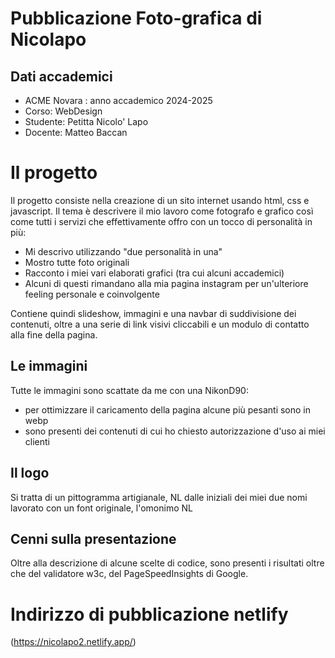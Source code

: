 # Pubblicazione Foto-grafica di Nicolapo

## Dati accademici
  - ACME Novara : anno accademico 2024-2025 
   - Corso: WebDesign 
  -  Studente: Petitta Nicolo' Lapo 
   - Docente: Matteo Baccan

# Il progetto
Il progetto consiste nella creazione di un sito internet usando html, css e javascript.
Il tema è descrivere il mio lavoro come fotografo e grafico così come tutti i servizi che effettivamente offro con un tocco di personalità in più:

- Mi descrivo utilizzando "due personalità in una"
- Mostro tutte foto originali
- Racconto i miei vari elaborati grafici (tra cui alcuni accademici)
- Alcuni di questi rimandano alla mia pagina instagram per un'ulteriore feeling personale e coinvolgente
  
Contiene quindi slideshow, immagini e una navbar di suddivisione dei contenuti, oltre a una serie di link visivi cliccabili e un modulo di contatto alla fine della pagina.

## Le immagini
Tutte le immagini sono scattate da me con una NikonD90:

- per ottimizzare il caricamento della pagina alcune più pesanti sono in webp
- sono presenti dei contenuti di cui ho chiesto autorizzazione d'uso ai miei clienti

## Il logo
Si tratta di un pittogramma artigianale, NL dalle iniziali dei miei due nomi lavorato con un font originale, l'omonimo NL

## Cenni sulla presentazione
Oltre alla descrizione di alcune scelte di codice, sono presenti i risultati oltre che del validatore w3c, del PageSpeedInsights di Google.

# Indirizzo di pubblicazione netlify
 (https://nicolapo2.netlify.app/)
